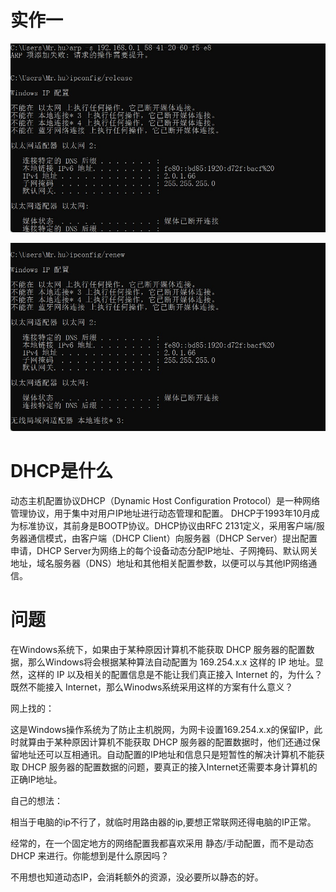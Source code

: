# 实作一
![](./image/snipaste20221207_151004.jpg)

![](./image/snipaste20221207_151115.jpg)


# DHCP是什么

动态主机配置协议DHCP（Dynamic Host Configuration Protocol）是一种网络管理协议，用于集中对用户IP地址进行动态管理和配置。
DHCP于1993年10月成为标准协议，其前身是BOOTP协议。DHCP协议由RFC 2131定义，采用客户端/服务器通信模式，由客户端（DHCP Client）向服务器（DHCP Server）提出配置申请，DHCP Server为网络上的每个设备动态分配IP地址、子网掩码、默认网关地址，域名服务器（DNS）地址和其他相关配置参数，以便可以与其他IP网络通信。

# 问题

在Windows系统下，如果由于某种原因计算机不能获取 DHCP 服务器的配置数据，那么Windows将会根据某种算法自动配置为 169.254.x.x 这样的 IP 地址。显然，这样的 IP 以及相关的配置信息是不能让我们真正接入 Internet 的，为什么？既然不能接入 Internet，那么Winodws系统采用这样的方案有什么意义？

网上找的：

这是Windows操作系统为了防止主机脱网，为网卡设置169.254.x.x的保留IP，此时就算由于某种原因计算机不能获取 DHCP 服务器的配置数据时，他们还通过保留地址还可以互相通讯。自动配置的IP地址和信息只是短暂性的解决计算机不能获取 DHCP 服务器的配置数据的问题，要真正的接入Internet还需要本身计算机的正确IP地址。

自己的想法：

相当于电脑的ip不行了，就临时用路由器的ip,要想正常联网还得电脑的IP正常。





经常的，在一个固定地方的网络配置我都喜欢采用 静态/手动配置，而不是动态 DHCP 来进行。你能想到是什么原因吗？

不用想也知道动态IP，会消耗额外的资源，没必要所以静态的好。